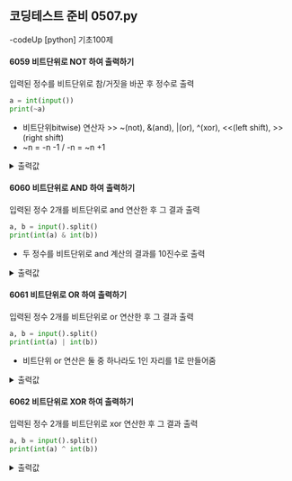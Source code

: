 ## 코딩테스트 준비 0507.py

-codeUp [python] 기초100제

#### 6059 비트단위로 NOT 하여 출력하기
입력된 정수를 비트단위로 참/거짓을 바꾼 후 정수로 출력
```py
a = int(input())
print(~a)
```
* 비트단위bitwise) 연산자 >> ~(not), &(and), |(or), ^(xor), <<(left shift), >>(right shift)
* ~n = -n -1 / -n = ~n +1
<details><summary>출력값</summary>
  입력값 : -5
  
  ```py
  4
  ```
  
  </details>
  
#### 6060 비트단위로 AND 하여 출력하기
입력된 정수 2개를 비트단위로 and 연산한 후 그 결과 출력
```py
a, b = input().split()
print(int(a) & int(b))
```
* 두 정수를 비트단위로 and 계산의 결과를 10진수로 출력
<details><summary>출력값</summary>
  입력값 : 3 5
  
  ```py
  1
  ```
  
  </details>
  
#### 6061 비트단위로 OR 하여 출력하기
입력된 정수 2개를 비트단위로 or 연산한 후 그 결과 출력
```py
a, b = input().split()
print(int(a) | int(b))
```
* 비트단위 or 연산은 둘 중 하나라도 1인 자리를 1로 만들어줌
<details><summary>출력값</summary>
  입력값 : 3 5
  
  ```py
  7
  ```
  
  </details>
  
#### 6062 비트단위로 XOR 하여 출력하기
입력된 정수 2개를 비트단위로 xor 연산한 후 그 결과 출력
```py
a, b = input().split()
print(int(a) ^ int(b))
```
<details><summary>출력값</summary>
  입력값 : 3 5
  
  ```py
  7
  ```
  
  </details>

